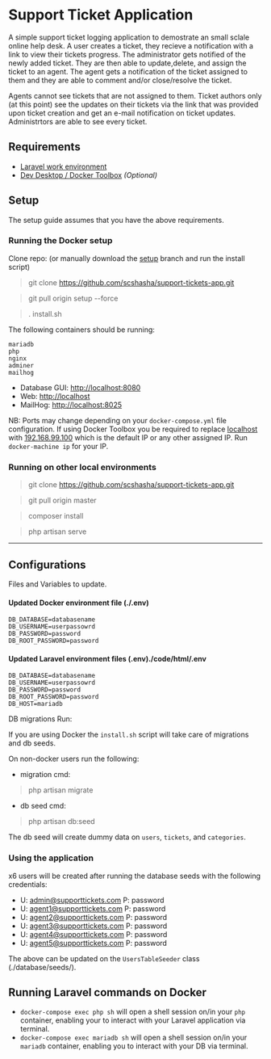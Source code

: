 # Support Ticket Application

A simple support ticket logging application to demostrate an small sclale online help desk. A user creates a  ticket, they recieve a notification with a link to view their tickets progress. The administrator gets notified of the newly added ticket. They are then able to update,delete, and assign the ticket to an agent. The agent gets a notification of the ticket assigned to them and they are able to comment and/or close/resolve the ticket.

Agents cannot see tickets that are not assigned to them. Ticket authors only (at this point) see the updates on their tickets via the link that was provided upon ticket creation and get an e-mail notification on ticket updates. Administrtors are able to see every ticket.

## Requirements

- [Laravel work environment](https://laravel.com/docs/5.x)
- [Dev Desktop / Docker Toolbox](https://www.docker.com/products/docker-desktop) _(Optional)_

## Setup

The setup guide assumes that you have the above requirements.

### Running the Docker setup

Clone repo: (or manually download the [setup](https://github.com/scshasha/support-tickets-app/tree/setup) branch and run the install script)

> git clone https://github.com/scshasha/support-tickets-app.git

> git pull origin setup --force

> . install.sh

The following containers should be running:

```
mariadb
php
nginx
adminer
mailhog
```
- Database GUI: [http://localhost:8080](http://localhost:8080)
- Web: [http://localhost](http://localhost)
- MailHog: [http://localhost:8025](http://localhost:8025)

NB: Ports may change depending on your `docker-compose.yml` file configuration. If using Docker Toolbox you be required to replace [localhost]() with [192.168.99.100]() which is the default IP or any other assigned IP. Run `docker-machine ip` for your IP.

### Running on other local environments

> git clone https://github.com/scshasha/support-tickets-app.git

> git pull origin master

> composer install

> php artisan serve

---

## Configurations

Files and Variables to update.

#### Updated Docker environment file (./.env)

```
DB_DATABASE=databasename
DB_USERNAME=userpassowrd
DB_PASSWORD=password
DB_ROOT_PASSWORD=password
```

#### Updated Laravel environment files (.env)./code/html/.env

```
DB_DATABASE=databasename
DB_USERNAME=userpassowrd
DB_PASSWORD=password
DB_ROOT_PASSWORD=password
DB_HOST=mariadb
```

DB migrations Run:

If you are using Docker the `install.sh` script will take care of migrations and db seeds.

On non-docker users run the following:
- migration cmd:
> php artisan migrate
- db seed cmd:
> php artisan db:seed


The db seed will create dummy data on `users`, `tickets`, and `categories`.

### Using the application
x6 users will be created after running the database seeds with the following credentials:
- U: admin@supporttickets.com P: password
- U: agent1@supporttickets.com P: password
- U: agent2@supporttickets.com P: password
- U: agent3@supporttickets.com P: password
- U: agent4@supporttickets.com P: password
- U: agent5@supporttickets.com P: password

The above can be updated on the `UsersTableSeeder` class (./database/seeds/).

## Running Laravel commands on Docker
- `docker-compose exec php sh` will open a shell session on/in your `php` container, enabling your to interact with your Laravel application via terminal.
- `docker-compose exec mariadb sh` will open a shell session on/in your `mariadb` container, enabling you to interact with your DB via terminal.
